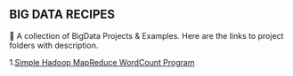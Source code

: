 ## BIG DATA RECIPES
:green_book: A collection of BigData Projects & Examples. Here are the links to project folders with description.

1.[Simple Hadoop MapReduce WordCount Program](https://github.com/rtiwariops/BigData-Recipes/tree/master/HadoopWC) 
